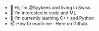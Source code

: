 - 👋 Hi, I’m @Spykees and living in Swiss
- 👀 I’m interested in code and ML
- 🌱 I’m currently learning C++ and Python
- 📫 How to reach me : Here on Github.
